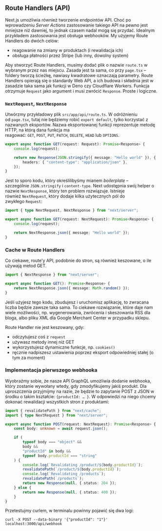 
## Route Handlers (API)

Next.js umożliwia również tworzenie endpointów API. Choć po wprowadzeniu _Server Actions_ zastosowanie takiego API na pewno jest mniejsze niż dawniej, to jednak czasem nadal mogą się przydać. Idealnym przykładem zastosowania jest obsługa webhooków. My użyjemy Route Handlers do dwóch celów:

- reagowanie na zmiany w produktach (i rewalidacja ich)
- obsługa płatności przez Stripe (lub inny, dowolny system)

Aby stworzyć Route Handlers, musimy dodać plik o nazwie `route.ts` w wybranym przez nas miejscu. Zasada jest ta sama, co przy `page.tsx` – foldery tworzą ścieżkę, nawiasy kwadratowe oznaczają parametry. Route Handlers opierają się o standardy Web API, a ich budowa i składnia jest w zasadzie taka sama jak funkcji w Deno czy Cloudflare Workers. Funkcja otrzymuje `Request` jako argument i musi zwrócić `Response`. Proste i logiczne.

### `NextRequest`, `NextResponse`

Utwórzmy przykładowy plik `src/app/api/route.ts`. W odróżnieniu od `page.tsx`, tutaj nie będziemy robić `export default`, tylko korzystać z nazwanych eksportów. Nazwa eksportowanej funkcji reprezentuje metodę HTTP, na którą dana funkcja ma reagować: `GET`, `POST`, `PUT`, `PATCH`, `DELETE`, `HEAD` lub `OPTIONS`.

```ts
export async function GET(request: Request): Promise<Response> {
	console.log(request);

	return new Response(JSON.stringify({ message: "Hello world" }), {
		headers: { "content-type": "application/json" },
	});
}
```

Jest to sporo kodu, który określilibyśmy mianem _boilerplate_ – szczególnie `JSON.stringify` i `content-type`. Next udostępnia swój helper o nazwie `NextResponse`, który ten problem rozwiązuje. Istnieje również `NextRequest`, który dodaje kilka użytecznych pól do zwykłego `Request`:

```ts
import { type NextRequest, NextResponse } from "next/server";

export async function GET(request: NextRequest): Promise<Response> {
	console.log(request);

	return NextResponse.json({ message: "Hello world" });
}

```

### Cache w Route Handlers

Co ciekawe, route'y API, podobnie do stron, są również keszowane, o ile używają metod GET.

```ts
import { NextResponse } from "next/server";

export async function GET(): Promise<Response> {
	return NextResponse.json({ message: Math.random() });
}
```

Jeśli użyjesz tego kodu, zbudujesz i uruchomisz aplikację, to zwracana liczba będzie zawsze taka sama. To ciekawe rozwiązanie, które daje nam wiele możliwości, np. wygenerowania, zwrócenia i skeszowania RSS dla bloga, albo pliku XML dla Google Merchant Center w przypadku sklepu.

Route Handler nie jest keszowany, gdy:

- odczytujesz coś z `request`
- używasz metody innej niż GET
- wykorzystujesz dynamiczne funkcje, np. `cookies()`
- ręcznie nadpiszesz ustawienia poprzez eksport odpowiedniej stałej (o tym za moment)

### Implementacja pierwszego webhooka

Wyobraźmy sobie, że nasze API GraphQL umożliwia dodanie webhooka, który zostanie wywołany wtedy, gdy zmodyfikujemy jakiś produkt. Dla uproszczenia przyjmijmy na razie, że będzie to zapytanie POST z JSON w środku o takim kształcie: `{productId: … }`. W odpowiedzi na niego chcemy dokonać rewalidacji wszystkich stron z produktami:

```ts
import { revalidatePath } from "next/cache";
import { type NextRequest } from "next/server";

export async function POST(request: NextRequest): Promise<Response> {
	const body: unknown = await request.json();

	if (
		typeof body === "object" &&
		body &&
		"productId" in body &&
		typeof body.productId === "string"
	) {
		console.log(`Revalidating /product/${body.productId}`);
		revalidatePath(`/product/${body.productId}`);
		console.log(`Revalidating /products`);
		revalidatePath(`/products`);
		return new Response(null, { status: 204 });
	} else {
		return new Response(null, { status: 400 });
	}
}

```

Przetestujmy curlem, w terminalu powinny pojawić się dwa logi:

```
curl -X POST --data-binary '{"productId": "1"}' localhost:3000/api/webhook

```